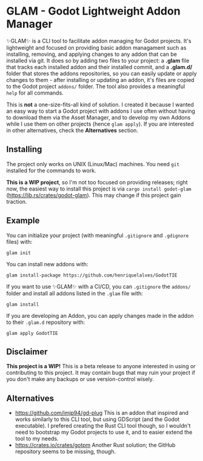 # GLAM - Godot Lightweight Addon Manager
✨GLAM✨ is a CLI tool to facilitate addon managing for Godot projects. It's lightweight and focused on providing basic addon managament such as installing, removing, and applying changes to any addon that can be installed via git. It does so by adding two files to your project: a **.glam** file that tracks each installed addon and their installed commit, and a **.glam.d/** folder that stores the addons repositories, so you can easily update or apply changes to them - after installing or updating an addon, it's files are copied to the Godot project `addons/` folder. The tool also provides a meaningful `help` for all commands.

This is **not** a one-size-fits-all kind of solution. I created it because I wanted an easy way to start a Godot project with addons I use often without having to download them via the Asset Manager, and to develop my own Addons while I use them on other projects (hence `glam apply`). If you are interested in other alternatives, check the **Alternatives** section.

## Installing
The project only works on UNIX (Linux/Mac) machines. You need `git` installed for the commands to work.

**This is a WIP project**, so I'm not too focused on providing releases; right now, the easiest way to install this project is via `cargo install godot-glam` (https://lib.rs/crates/godot-glam). This may change if this project gain traction.

## Example
You can initialize your project (with meaningful `.gitignore` and `.gdignore` files) with:
```
glam init
```

You can install new addons with:
```
glam install-package https://github.com/henriquelalves/GodotTIE
```

If you want to use ✨GLAM✨ with a CI/CD, you can `.gitignore` the `addons/` folder and install all addons listed in the `.glam` file with:
```
glam install
```

If you are developing an Addon, you can apply changes made in the addon to their `.glam.d` repository with:
```
glam apply GodotTIE
```

## Disclaimer
**This project is a WIP!** This is a beta release to anyone interested in using or contributing to this project. It may contain bugs that may ruin your project if you don't make any backups or use version-control wisely.

## Alternatives
- https://github.com/imjp94/gd-plug
This is an addon that inspired and works similarly to this CLI tool, but using GDScript (and the Godot executable). I prefered creating the Rust CLI tool though, so I wouldn't need to bootstrap my Godot projects to use it, and to easier extend the tool to my needs.
- https://crates.io/crates/gotpm
Another Rust solution; the GitHub repository seems to be missing, though.
